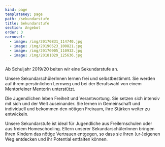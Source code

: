 ```yaml
---
kind: page
templateKey: page
path: /sekundarstufe
title: Sekundarstufe
section: Angebot
order: 3
carousel:
  - image: /img/20170831_114740.jpg
  - image: /img/20190523_100821.jpg
  - image: /img/20170905_110932.jpg
  - image: /img/20181029_125636.jpg
---
```

Ab Schuljahr 2019/20 beiten wir eine Sekundarstufe an.



Unsere SekundarschülerInnen lernen frei und selbstbestimmt. Sie werden auf ihrem persönlichen Lernweg und bei der Berufswahl von einem Mentor/einer Mentorin unterstützt.



Die Jugendlichen leben Freiheit und Verantwortung. Sie setzen sich intensiv mit sich und der Welt auseinander. Sie lernen in Gemeinschaft und individuell und bekommen den nötigen Freiraum, ihre Stärken weiter zu entwickeln.



Unsere Sekundarstufe ist ideal für Jugendliche aus Freilernschulen oder aus freiem Homeschooling. Eltern unserer SekundarschülerInnen bringen ihren Kindern das nötige Vertrauen entgegen, so dass sie ihren (ur-)eigenen Weg entdecken und ihr Potential entfalten können.
